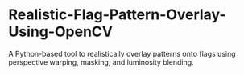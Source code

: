 # Realistic-Flag-Pattern-Overlay-Using-OpenCV
A Python-based tool to realistically overlay patterns onto flags using perspective warping, masking, and luminosity blending.
